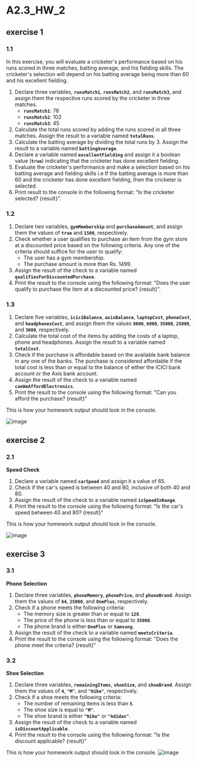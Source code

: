 # A2.3_HW_2

## exercise 1

### 1.1

In this exercise, you will evaluate a cricketer's performance based on his runs scored in three matches, batting average, and his fielding skills. The cricketer's selection will depend on his batting average being more than 60 and his excellent fielding.

1. Declare three variables, **`runsMatch1`**, **`runsMatch2`**, and **`runsMatch3`**, and assign them the respective runs scored by the cricketer in three matches.
    - **`runsMatch1`**: 78
    - **`runsMatch2`**: 102
    - **`runsMatch3`**: 45
2. Calculate the total runs scored by adding the runs scored in all three matches. Assign the result to a variable named **`totalRuns`**.
3. Calculate the batting average by dividing the total runs by 3. Assign the result to a variable named **`battingAverage`**.
4. Declare a variable named **`excellentFielding`** and assign it a boolean value (**`true`**) indicating that the cricketer has done excellent fielding.
5. Evaluate the cricketer's performance and make a selection based on his batting average and fielding skills i.e If the batting average is more than 60 and the cricketer has done excellent fielding, then the cricketer is selected.
6. Print result to the console in the following format: “Is the cricketer selected? {result}”.

### 1.2

1. Declare two variables, **`gymMembership`** and **`purchaseAmount`**, and assign them the values of **`true`** and **`1500`**, respectively.
2. Check whether a user qualifies to purchase an item from the gym store at a discounted price based on the following criteria. Any one of the criteria should suffice for the user to qualify:
    - The user has a gym membership.
    - The purchase amount is more than Rs. 1499.
3. Assign the result of the check to a variable named **`qualifiesForDiscountedPurchase`**.
4. Print the result to the console using the following format: "Does the user qualify to purchase the item at a discounted price? {result}".

### 1.3

1. Declare five variables, **`iciciBalance`**, **`axisBalance`**, **`laptopCost`**, **`phoneCost`**, and **`headphonesCost`**, and assign them the values **`8000`**, **`6000`**, **`35000`**, **`25000`**, and **`3000`**, respectively.
2. Calculate the total cost of the items by adding the costs of a laptop, phone and headphones. Assign the result to a variable named **`totalCost`**.
3. Check if the purchase is affordable based on the available bank balance in any one of the banks. The purchase is considered affordable if the total cost is less than or equal to the balance of either the ICICI bank account or the Axis bank account.
4. Assign the result of the check to a variable named **`canWeAffordElectronics`**.
5. Print the result to the console using the following format: "Can you afford the purchase? {result}"

This is how your homework output should look in the console.

![image](https://github.com/user-attachments/assets/eb4e8e7a-3dc6-4955-93c7-af317a5ea0c6)


## exercise 2

### 2.1

**Speed Check**

1. Declare a variable named **`carSpeed`** and assign it a value of 65.
2. Check if the car's speed is between 40 and 80, inclusive of both 40 and 80.
3. Assign the result of the check to a variable named **`isSpeedInRange`**.
4. Print the result to the console using the following format: "Is the car's speed between 40 and 80? {result}"

This is how your homework output should look in the console.

![image](https://github.com/user-attachments/assets/284ff378-7302-415a-8c05-5980854d7b75)


## exercise 3

### 3.1

**Phone Selection**

1. Declare three variables, **`phoneMemory`**, **`phonePrice`**, and **`phoneBrand`**. Assign them the values of **`64`**, **`25000`**, and **`OnePlus`**, respectively.
2. Check if a phone meets the following criteria:
    - The memory size is greater than or equal to **`128`**.
    - The price of the phone is less than or equal to **`35000`**.
    - The phone brand is either **`OnePlus`** or **`Samsung`**.
3. Assign the result of the check to a variable named **`meetsCriteria`**.
4. Print the result to the console using the following format: "Does the phone meet the criteria? {result}"

### 3.2

**Shoe Selection**

1. Declare three variables, **`remainingItems`**, **`shoeSize`**, and **`shoeBrand`**. Assign them the values of **`4`**, **`"M"`**, and **`"Nike"`**, respectively.
2. Check if a shoe meets the following criteria:
    - The number of remaining items is less than **`5`**.
    - The shoe size is equal to **`"M"`**.
    - The shoe brand is either **`"Nike"`** or **`"Adidas"`**.
3. Assign the result of the check to a variable named **`isDiscountApplicable`**.
4. Print the result to the console using the following format: "Is the discount applicable? {result}"

This is how your homework output should look in the console.
![image](https://github.com/user-attachments/assets/c856513b-380b-4d5c-97f2-45681e5343cd)

